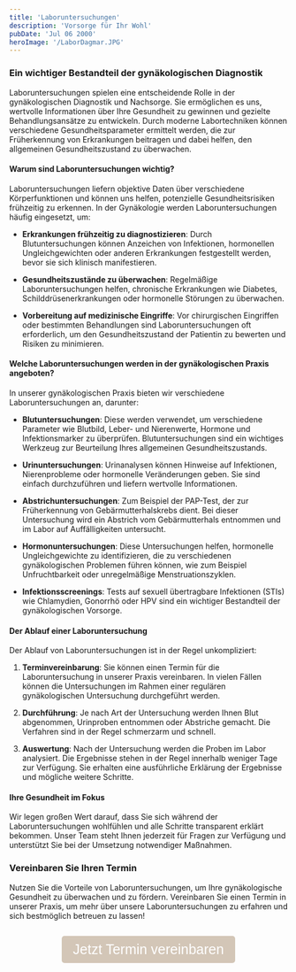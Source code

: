 ```yaml
---
title: 'Laboruntersuchungen'
description: 'Vorsorge für Ihr Wohl'
pubDate: 'Jul 06 2000'
heroImage: '/LaborDagmar.JPG'
---
```

### Ein wichtiger Bestandteil der gynäkologischen Diagnostik

Laboruntersuchungen spielen eine entscheidende Rolle in der gynäkologischen Diagnostik und Nachsorge. Sie ermöglichen es uns, wertvolle Informationen über Ihre Gesundheit zu gewinnen und gezielte Behandlungsansätze zu entwickeln. Durch moderne Labortechniken können verschiedene Gesundheitsparameter ermittelt werden, die zur Früherkennung von Erkrankungen beitragen und dabei helfen, den allgemeinen Gesundheitszustand zu überwachen.

#### Warum sind Laboruntersuchungen wichtig?

Laboruntersuchungen liefern objektive Daten über verschiedene Körperfunktionen und können uns helfen, potenzielle Gesundheitsrisiken frühzeitig zu erkennen. In der Gynäkologie werden Laboruntersuchungen häufig eingesetzt, um:

- **Erkrankungen frühzeitig zu diagnostizieren**: Durch Blutuntersuchungen können Anzeichen von Infektionen, hormonellen Ungleichgewichten oder anderen Erkrankungen festgestellt werden, bevor sie sich klinisch manifestieren.

- **Gesundheitszustände zu überwachen**: Regelmäßige Laboruntersuchungen helfen, chronische Erkrankungen wie Diabetes, Schilddrüsenerkrankungen oder hormonelle Störungen zu überwachen.

- **Vorbereitung auf medizinische Eingriffe**: Vor chirurgischen Eingriffen oder bestimmten Behandlungen sind Laboruntersuchungen oft erforderlich, um den Gesundheitszustand der Patientin zu bewerten und Risiken zu minimieren.

#### Welche Laboruntersuchungen werden in der gynäkologischen Praxis angeboten?

In unserer gynäkologischen Praxis bieten wir verschiedene Laboruntersuchungen an, darunter:

- **Blutuntersuchungen**: Diese werden verwendet, um verschiedene Parameter wie Blutbild, Leber- und Nierenwerte, Hormone und Infektionsmarker zu überprüfen. Blutuntersuchungen sind ein wichtiges Werkzeug zur Beurteilung Ihres allgemeinen Gesundheitszustands.

- **Urinuntersuchungen**: Urinanalysen können Hinweise auf Infektionen, Nierenprobleme oder hormonelle Veränderungen geben. Sie sind einfach durchzuführen und liefern wertvolle Informationen.

- **Abstrichuntersuchungen**: Zum Beispiel der PAP-Test, der zur Früherkennung von Gebärmutterhalskrebs dient. Bei dieser Untersuchung wird ein Abstrich vom Gebärmutterhals entnommen und im Labor auf Auffälligkeiten untersucht.

- **Hormonuntersuchungen**: Diese Untersuchungen helfen, hormonelle Ungleichgewichte zu identifizieren, die zu verschiedenen gynäkologischen Problemen führen können, wie zum Beispiel Unfruchtbarkeit oder unregelmäßige Menstruationszyklen.

- **Infektionsscreenings**: Tests auf sexuell übertragbare Infektionen (STIs) wie Chlamydien, Gonorrhö oder HPV sind ein wichtiger Bestandteil der gynäkologischen Vorsorge.

#### Der Ablauf einer Laboruntersuchung

Der Ablauf von Laboruntersuchungen ist in der Regel unkompliziert:

1. **Terminvereinbarung**: Sie können einen Termin für die Laboruntersuchung in unserer Praxis vereinbaren. In vielen Fällen können die Untersuchungen im Rahmen einer regulären gynäkologischen Untersuchung durchgeführt werden.

2. **Durchführung**: Je nach Art der Untersuchung werden Ihnen Blut abgenommen, Urinproben entnommen oder Abstriche gemacht. Die Verfahren sind in der Regel schmerzarm und schnell.

3. **Auswertung**: Nach der Untersuchung werden die Proben im Labor analysiert. Die Ergebnisse stehen in der Regel innerhalb weniger Tage zur Verfügung. Sie erhalten eine ausführliche Erklärung der Ergebnisse und mögliche weitere Schritte.

#### Ihre Gesundheit im Fokus

Wir legen großen Wert darauf, dass Sie sich während der Laboruntersuchungen wohlfühlen und alle Schritte transparent erklärt bekommen. Unser Team steht Ihnen jederzeit für Fragen zur Verfügung und unterstützt Sie bei der Umsetzung notwendiger Maßnahmen.

### Vereinbaren Sie Ihren Termin

Nutzen Sie die Vorteile von Laboruntersuchungen, um Ihre gynäkologische Gesundheit zu überwachen und zu fördern. Vereinbaren Sie einen Termin in unserer Praxis, um mehr über unsere Laboruntersuchungen zu erfahren und sich bestmöglich betreuen zu lassen!

<div style="display: flex; justify-content: center; align-items: center; flex-direction: column">
  <p>
    <a href="/termine">
      <button style="font-size: 25px; padding: 10px 20px; background-color: #d3c6b7; color: white; border: none; border-radius: 5px; cursor: pointer;">
        Jetzt Termin vereinbaren
      </button>
    </a>
  </p>
</div>

